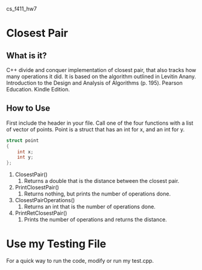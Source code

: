 cs_f411_hw7

# Closest Pair

## What is it?

C++ divide and conquer implementation of closest pair, that also tracks how many
operations it did. It is based on the algorithm outlined in Levitin Anany.
Introduction to the Design and Analysis of Algorithms (p. 195). Pearson
Education. Kindle Edition.

## How to Use

First include the header in your file. Call one of the four functions with a
list of vector of points. Point is a struct that has an int for x, and an int
for y.

```c++
struct point
{
    int x;
    int y;
};
```

1. ClosestPair()
    1. Returns a double that is the distance between the closest pair.
1. PrintClosestPair()
    1. Returns nothing, but prints the number of operations done.
1. ClosestPairOperations()
    1. Returns an int that is the number of operations done.
1. PrintRetClosestPair()
    1. Prints the number of operations and returns the distance.

# Use my Testing File

For a quick way to run the code, modify or run my test.cpp.
